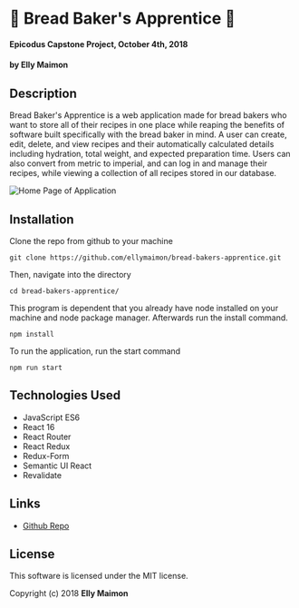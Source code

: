 # 🍞 Bread Baker's Apprentice 🍞 

#### Epicodus Capstone Project, October 4th, 2018

#### by Elly Maimon

## Description

Bread Baker's Apprentice is a web application made for bread bakers who want to store all of their recipes in one place while reaping the benefits of software built specifically with the bread baker in mind. A user can create, edit, delete, and view recipes and their automatically calculated details including hydration, total weight, and expected preparation time. Users can also convert from metric to imperial, and can log in and manage their recipes, while viewing a collection of all recipes stored in our database.

![Home Page of Application](homepage.png)

## Installation

Clone the repo from github to your machine

```
git clone https://github.com/ellymaimon/bread-bakers-apprentice.git
```

Then, navigate into the directory

```
cd bread-bakers-apprentice/
```

This program is dependent that you already have node installed on your machine and node package manager. Afterwards run the install command.

```
npm install
```
To run the application, run the start command

```
npm run start
```

## Technologies Used

* JavaScript ES6
* React 16
* React Router
* React Redux
* Redux-Form
* Semantic UI React
* Revalidate

## Links

* [Github Repo](https://github.com/ellymaimon/bread-bakers-apprentice)

## License

This software is licensed under the MIT license.

Copyright (c) 2018 **Elly Maimon**